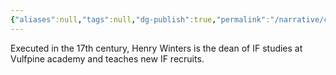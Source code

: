 ```yaml
---
{"aliases":null,"tags":null,"dg-publish":true,"permalink":"/narrative/characters/welcome-to-the-flipside/dean-winters/","dgPassFrontmatter":true}
---
```


Executed in the 17th century, Henry Winters is the dean of IF studies at Vulfpine academy and teaches new IF recruits.